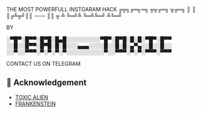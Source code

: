 THE MOST POWERFULL INSTGARAM HACK 
        ╔╦╗╔═╗═╗ ╦╦╔═╗       ╦╔═╗
         ║ ║ ║╔╩╦╝║║    ───  ║║ ╦
         ╩ ╚═╝╩ ╚═╩╚═╝       ╩╚═╝
         
BY 

░▀█▀░█▀▀░█▀█░█▄█░░░░░░░░░▀█▀░█▀█░█░█░▀█▀░█▀▀
░░█░░█▀▀░█▀█░█░█░░░▄▄▄░░░░█░░█░█░▄▀▄░░█░░█░░
░░▀░░▀▀▀░▀░▀░▀░▀░░░░░░░░░░▀░░▀▀▀░▀░▀░▀▀▀░▀▀▀


CONTACT US ON TELEGRAM 
## 📑 Acknowledgement

- [TOXIC ALIEN](https://github.com/TOXIC4LIEN)
- [FRANKENSTEIN](https://github.com/FRANKENSTEIN)

